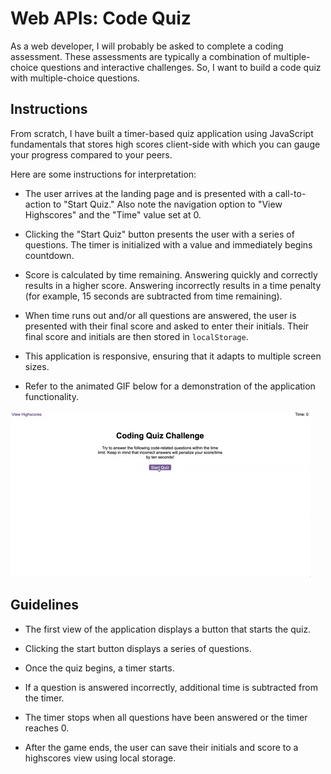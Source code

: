 # Web APIs: Code Quiz

As a web developer, I will probably be asked to complete a coding assessment. These assessments are typically a combination of multiple-choice questions and interactive challenges. So, I want to build a code quiz with multiple-choice questions.


## Instructions

From scratch, I have built a timer-based quiz application using JavaScript fundamentals that stores high scores client-side with which you can gauge your progress compared to your peers.

Here are some instructions for interpretation:

  * The user arrives at the landing page and is presented with a call-to-action to "Start Quiz." Also note the navigation option to "View Highscores" and the "Time" value set at 0.

  * Clicking the "Start Quiz" button presents the user with a series of questions. The timer is initialized with a value and immediately begins countdown.

  * Score is calculated by time remaining. Answering quickly and correctly results in a higher score. Answering incorrectly results in a time penalty (for example, 15 seconds are subtracted from time remaining).

  * When time runs out and/or all questions are answered, the user is presented with their final score and asked to enter their initials. Their final score and initials are then stored in `localStorage`.

* This application is responsive, ensuring that it adapts to multiple screen sizes.

* Refer to the animated GIF below for a demonstration of the application functionality.

![code quiz](./Assets/images/Web-APIs-demo.gif)


## Guidelines

* The first view of the application displays a button that starts the quiz.

* Clicking the start button displays a series of questions.

* Once the quiz begins, a timer starts.

* If a question is answered incorrectly, additional time is subtracted from the timer.

* The timer stops when all questions have been answered or the timer reaches 0.

* After the game ends, the user can save their initials and score to a highscores view using local storage.

